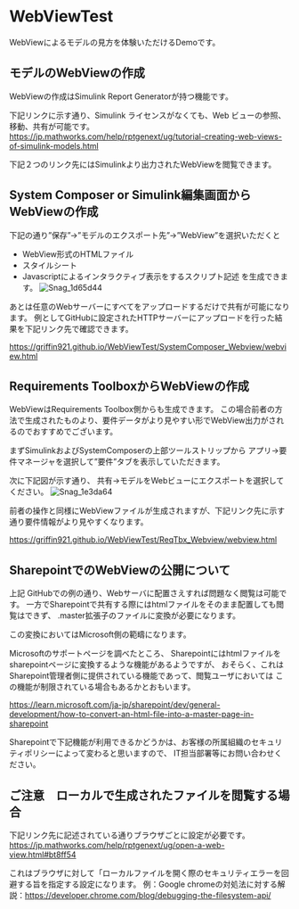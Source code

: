 # WebViewTest
WebViewによるモデルの見方を体験いただけるDemoです。

## モデルのWebViewの作成
WebViewの作成はSimulink Report Generatorが持つ機能です。

下記リンクに示す通り、Simulink ライセンスがなくても、Web ビューの参照、移動、共有が可能です。
https://jp.mathworks.com/help/rptgenext/ug/tutorial-creating-web-views-of-simulink-models.html

下記２つのリンク先にはSimulinkより出力されたWebViewを閲覧できます。

## System Composer or Simulink編集画面からWebViewの作成

下記の通り”保存”→”モデルのエクスポート先”→”WebView”を選択いただくと
- WebView形式のHTMLファイル
- スタイルシート
- Javascriptによるインタラクティブ表示をするスクリプト記述
を生成できます。
![Snag_1d65d44](https://user-images.githubusercontent.com/62166747/196379420-ce912bc8-32e1-432e-b80e-f71bbdd21a87.png)

あとは任意のWebサーバーにすべてをアップロードするだけで共有が可能になります。
例としてGitHubに設定されたHTTPサーバーにアップロードを行った結果を下記リンク先で確認できます。

https://griffin921.github.io/WebViewTest/SystemComposer_Webview/webview.html


## Requirements ToolboxからWebViewの作成
WebViewはRequirements Toolbox側からも生成できます。
この場合前者の方法で生成されたものより、要件データがより見やすい形でWebView出力がされるのでおすすめでございます。

まずSimulinkおよびSystemComposerの上部ツールストリップから
アプリ→要件マネージャを選択して”要件”タブを表示していただきます。

次に下記図が示す通り、
共有→モデルをWebビューにエクスポートを選択してください。
![Snag_1e3da64](https://user-images.githubusercontent.com/62166747/196382879-f3a64c26-12ea-4a44-b494-b23bc947399d.png)

前者の操作と同様にWebViewファイルが生成されますが、下記リンク先に示す通り要件情報がより見やすくなります。

https://griffin921.github.io/WebViewTest/ReqTbx_Webview/webview.html

## SharepointでのWebViewの公開について

上記 GitHubでの例の通り、Webサーバに配置さえすれば問題なく閲覧は可能です。
一方でSharepointで共有する際にはhtmlファイルをそのまま配置しても閲覧はできず、
.master拡張子のファイルに変換が必要になります。

この変換においてはMicrosoft側の範疇になります。

Microsoftのサポートページを調べたところ、
Sharepointにはhtmlファイルをsharepointページに変換するような機能があるようですが、
おそらく、これはSharepoint管理者側に提供されている機能であって、閲覧ユーザにおいては
この機能が制限されている場合もあるかとおもいます。

https://learn.microsoft.com/ja-jp/sharepoint/dev/general-development/how-to-convert-an-html-file-into-a-master-page-in-sharepoint

Sharepointで下記機能が利用できるかどうかは、お客様の所属組織のセキュリティポリシーによって変わると思いますので、
IT担当部署等にお問い合わせください。


## ご注意　ローカルで生成されたファイルを閲覧する場合

下記リンク先に記述されている通りブラウザごとに設定が必要です。
https://jp.mathworks.com/help/rptgenext/ug/open-a-web-view.html#bt8ff54

これはブラウザに対して「ローカルファイルを開く際のセキュリティエラーを回避する旨を指定する設定になります。
例：Google chromeの対処法に対する解説：https://developer.chrome.com/blog/debugging-the-filesystem-api/



